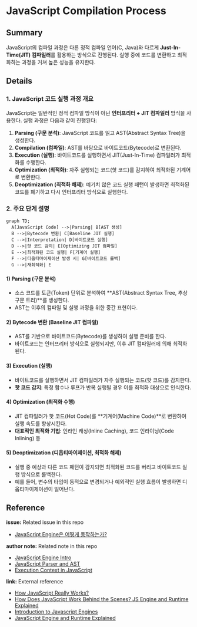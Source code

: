 # JavaScript Compilation Process

## Summary

JavaScript의 컴파일 과정은 다른 정적 컴파일 언어(C, Java)와 다르게 **Just-In-Time(JIT) 컴파일러**를 활용하는 방식으로 진행된다. 실행 중에 코드를 변환하고 최적화하는 과정을 거쳐 높은 성능을 유지한다.

## Details

### 1. JavaScript 코드 실행 과정 개요

JavaScript는 일반적인 정적 컴파일 방식이 아닌 **인터프리터 + JIT 컴파일러** 방식을 사용한다. 실행 과정은 다음과 같이 진행된다:

1. **Parsing (구문 분석)**: JavaScript 코드를 읽고 AST(Abstract Syntax Tree)을 생성한다.
2. **Compilation (컴파일)**: AST를 바탕으로 바이트코드(Bytecode)로 변환된다.
3. **Execution (실행)**: 바이트코드를 실행하면서 JIT(Just-In-Time) 컴파일러가 최적화를 수행한다.
4. **Optimization (최적화)**: 자주 실행되는 코드(핫 코드)를 감지하여 최적화된 기계어로 변환한다.
5. **Deoptimization (최적화 해제)**: 예기치 않은 코드 실행 패턴이 발생하면 최적화된 코드를 폐기하고 다시 인터프리터 방식으로 실행한다.

### 2. 주요 단계 설명

```mermaid
graph TD;
  A[JavaScript Code] -->|Parsing| B[AST 생성]
  B -->|Bytecode 변환| C[Baseline JIT 실행]
  C -->|Interpretation| D[바이트코드 실행]
  D -->|핫 코드 감지| E[Optimizing JIT 컴파일]
  E -->|최적화된 코드 실행| F[기계어 실행]
  F -->|디옵티마이제이션 발생 시| G[바이트코드 롤백]
  G -->|재최적화| E
```

#### **1) Parsing (구문 분석)**

- 소스 코드를 토큰(Token) 단위로 분석하여 **AST(Abstract Syntax Tree, 추상 구문 트리)**를 생성한다.
- AST는 이후의 컴파일 및 실행 과정을 위한 중간 표현이다.

#### **2) Bytecode 변환 (Baseline JIT 컴파일)**

- AST를 기반으로 바이트코드(Bytecode)를 생성하여 실행 준비를 한다.
- 바이트코드는 인터프리터 방식으로 실행되지만, 이후 JIT 컴파일러에 의해 최적화된다.

#### **3) Execution (실행)**

- 바이트코드를 실행하면서 JIT 컴파일러가 자주 실행되는 코드(핫 코드)를 감지한다.
- **핫 코드 감지**: 특정 함수나 루프가 반복 실행될 경우 이를 최적화 대상으로 인식한다.

#### **4) Optimization (최적화 수행)**

- JIT 컴파일러가 핫 코드(Hot Code)를 **기계어(Machine Code)**로 변환하여 실행 속도를 향상시킨다.
- **대표적인 최적화 기법**: 인라인 캐싱(Inline Caching), 코드 인라이닝(Code Inlining) 등

#### **5) Deoptimization (디옵티마이제이션, 최적화 해제)**

- 실행 중 예상과 다른 코드 패턴이 감지되면 최적화된 코드를 버리고 바이트코드 실행 방식으로 롤백한다.
- 예를 들어, 변수의 타입이 동적으로 변경되거나 예외적인 실행 흐름이 발생하면 디옵티마이제이션이 일어난다.

## Reference

**issue:** Related issue in this repo

- [JavaScript Engine은 어떻게 동작하는가?](https://github.com/luke0408/TIL/issues/1)

**author note:** Related note in this repo

- [JavaScript Engine Intro](./Introduction_to_JavaScript_Engine.md)
- [JavaScript Parser and AST](./Parser_And_AST.md)
- [Execution Context in JavaScript](./Execution_Context.md)

**link:** External reference

- [How JavaScript Really Works?](https://dev.to/laxminarayana31/how-javascript-really-works-1p6i)
- [How Does JavaScript Work Behind the Scenes? JS Engine and Runtime Explained](https://www.freecodecamp.org/news/how-javascript-works-behind-the-scenes/)
- [Introduction to Javascript Engines](https://www.geeksforgeeks.org/introduction-to-javascript-engines/)
- [JavaScript Engine and Runtime Explained](https://www.freecodecamp.org/news/javascript-engine-and-runtime-explained/)
